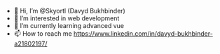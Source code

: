 - 👋 Hi, I’m @Skyortl (Davyd Bukhbinder)
- 👀 I’m interested in web development
- 🌱 I’m currently learning advanced vue 
- 📫 How to reach me https://www.linkedin.com/in/davyd-bukhbinder-a21802197/

